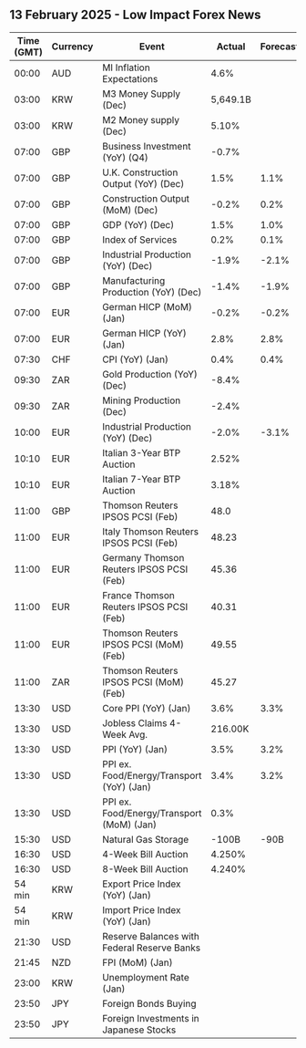 ## 13 February 2025 - Low Impact Forex News

| Time (GMT) | Currency | Event | Actual | Forecast | Previous |
|------|----------|-------|--------|----------|----------|
| 00:00 | AUD | MI Inflation Expectations | 4.6% |  | 4.0% |
| 03:00 | KRW | M3 Money Supply (Dec) | 5,649.1B |  | 5,634.8B |
| 03:00 | KRW | M2 Money supply (Dec) | 5.10% |  | 5.60% |
| 07:00 | GBP | Business Investment (YoY) (Q4) | -0.7% |  | 4.4% |
| 07:00 | GBP | U.K. Construction Output (YoY) (Dec) | 1.5% | 1.1% | 1.0% |
| 07:00 | GBP | Construction Output (MoM) (Dec) | -0.2% | 0.2% | 0.6% |
| 07:00 | GBP | GDP (YoY) (Dec) | 1.5% | 1.0% | 1.1% |
| 07:00 | GBP | Index of Services | 0.2% | 0.1% | 0.0% |
| 07:00 | GBP | Industrial Production (YoY) (Dec) | -1.9% | -2.1% | -2.0% |
| 07:00 | GBP | Manufacturing Production (YoY) (Dec) | -1.4% | -1.9% | -1.1% |
| 07:00 | EUR | German HICP (MoM) (Jan) | -0.2% | -0.2% | 0.7% |
| 07:00 | EUR | German HICP (YoY) (Jan) | 2.8% | 2.8% | 2.8% |
| 07:30 | CHF | CPI (YoY) (Jan) | 0.4% | 0.4% | 0.6% |
| 09:30 | ZAR | Gold Production (YoY) (Dec) | -8.4% |  | -11.5% |
| 09:30 | ZAR | Mining Production (Dec) | -2.4% |  | -0.9% |
| 10:00 | EUR | Industrial Production (YoY) (Dec) | -2.0% | -3.1% | -1.8% |
| 10:10 | EUR | Italian 3-Year BTP Auction | 2.52% |  | 2.85% |
| 10:10 | EUR | Italian 7-Year BTP Auction | 3.18% |  | 3.49% |
| 11:00 | GBP | Thomson Reuters IPSOS PCSI (Feb) | 48.0 |  | 50.4 |
| 11:00 | EUR | Italy Thomson Reuters IPSOS PCSI (Feb) | 48.23 |  | 45.11 |
| 11:00 | EUR | Germany Thomson Reuters IPSOS PCSI (Feb) | 45.36 |  | 45.78 |
| 11:00 | EUR | France Thomson Reuters IPSOS PCSI (Feb) | 40.31 |  | 40.47 |
| 11:00 | EUR | Thomson Reuters IPSOS PCSI (MoM) (Feb) | 49.55 |  | 49.45 |
| 11:00 | ZAR | Thomson Reuters IPSOS PCSI (MoM) (Feb) | 45.27 |  | 48.29 |
| 13:30 | USD | Core PPI (YoY) (Jan) | 3.6% | 3.3% | 3.7% |
| 13:30 | USD | Jobless Claims 4-Week Avg. | 216.00K |  | 217.00K |
| 13:30 | USD | PPI (YoY) (Jan) | 3.5% | 3.2% | 3.5% |
| 13:30 | USD | PPI ex. Food/Energy/Transport (YoY) (Jan) | 3.4% | 3.2% | 3.5% |
| 13:30 | USD | PPI ex. Food/Energy/Transport (MoM) (Jan) | 0.3% |  | 0.4% |
| 15:30 | USD | Natural Gas Storage | -100B | -90B | -174B |
| 16:30 | USD | 4-Week Bill Auction | 4.250% |  | 4.250% |
| 16:30 | USD | 8-Week Bill Auction | 4.240% |  | 4.240% |
| 54 min | KRW | Export Price Index (YoY) (Jan) |  |  | 10.7% |
| 54 min | KRW | Import Price Index (YoY) (Jan) |  |  | 7.0% |
| 21:30 | USD | Reserve Balances with Federal Reserve Banks |  |  | 3.233T |
| 21:45 | NZD | FPI (MoM) (Jan) |  |  | 0.1% |
| 23:00 | KRW | Unemployment Rate (Jan) |  |  | 3.7% |
| 23:50 | JPY | Foreign Bonds Buying |  |  | -1,458.4B |
| 23:50 | JPY | Foreign Investments in Japanese Stocks |  |  | -315.2B |
